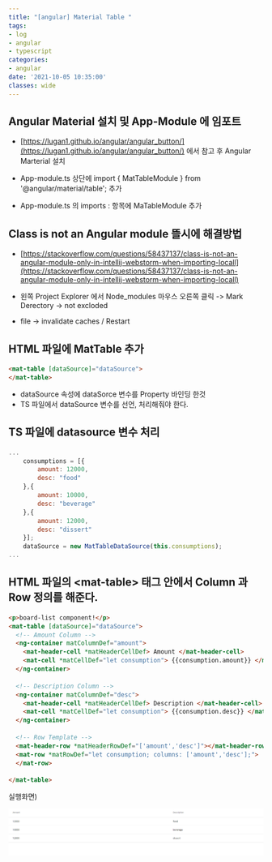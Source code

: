 ```yaml
---
title: "[angular] Material Table "
tags:
- log
- angular
- typescript
categories:
- angular
date: '2021-10-05 10:35:00'
classes: wide
---
```


## Angular Material 설치 및 App-Module 에 임포트
- [https://lugan1.github.io/angular/angular_button/](https://lugan1.github.io/angular/angular_button/) 에서 참고 후 Angular Marterial 설치

- App-module.ts 상단에 import { MatTableModule } from '@angular/material/table'; 추가
- App-module.ts 의 imports : 항목에 MaTableModule 추가

## Class is not an Angular module 뜰시에 해결방법
- [https://stackoverflow.com/questions/58437137/class-is-not-an-angular-module-only-in-intellij-webstorm-when-importing-locall](https://stackoverflow.com/questions/58437137/class-is-not-an-angular-module-only-in-intellij-webstorm-when-importing-locall)

- 왼쪽 Project Explorer 에서 Node_modules 마우스 오른쪽 클릭 -> Mark Derectory -> not excloded
- file -> invalidate caches / Restart


## HTML 파일에 MatTable 추가
```html
<mat-table [dataSource]="dataSource">
</mat-table>
```
- dataSource 속성에 dataSorce 변수를 Property 바인딩 한것
- TS 파일에서 dataSource 변수를 선언, 처리해줘야 한다.

## TS 파일에 datasource 변수 처리
```javascript
...
    consumptions = [{
        amount: 12000,
        desc: "food"
    },{
        amount: 10000,
        desc: "beverage"
    },{
        amount: 12000,
        desc: "dissert"
    }];
    dataSource = new MatTableDataSource(this.consumptions);
...
```

## HTML 파일의 \<mat-table> 태그 안에서 Column 과 Row 정의를 해준다.

```html
<p>board-list component!</p>
<mat-table [dataSource]="dataSource">
  <!-- Amount Column -->
  <ng-container matColumnDef="amount">
    <mat-header-cell *matHeaderCellDef> Amount </mat-header-cell>
    <mat-cell *matCellDef="let consumption"> {{consumption.amount}} </mat-cell>
  </ng-container>

  <!-- Description Column -->
  <ng-container matColumnDef="desc">
    <mat-header-cell *matHeaderCellDef> Description </mat-header-cell>
    <mat-cell *matCellDef="let consumption"> {{consumption.desc}} </mat-cell>
  </ng-container>

  <!-- Row Template -->
  <mat-header-row *matHeaderRowDef="['amount','desc']"></mat-header-row>
  <mat-row *matRowDef="let consumption; columns: ['amount','desc'];">
  </mat-row>

</mat-table>
```

실행화면)

![angular_material_table.png](/assets\image\posts_image/angular_material_table.png)



